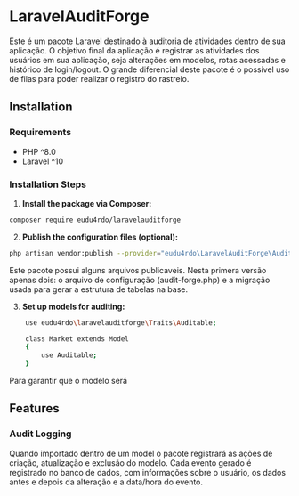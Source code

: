 # LaravelAuditForge

Este é um pacote Laravel destinado à auditoria de atividades dentro de sua aplicação. O objetivo final da aplicação é registrar as atividades dos usuários em sua aplicação, seja alterações em modelos, rotas acessadas e histórico de login/logout. O grande diferencial deste pacote é o possivel uso de filas para poder realizar o registro do rastreio.

## Installation
### Requirements

- PHP ^8.0
- Laravel ^10

### Installation Steps

1. **Install the package via Composer:**
```bash
composer require eudu4rdo/laravelauditforge
````
2. **Publish the configuration files (optional):**
```bash
php artisan vendor:publish --provider="eudu4rdo\LaravelAuditForge\AuditForgeServiceProvider"
````
Este pacote possui alguns arquivos publicaveis. Nesta primera versão apenas dois: o arquivo de configuração (audit-forge.php) e a migração usada para gerar a estrutura de tabelas na base.

3. **Set up models for auditing:**
````bash
    use eudu4rdo\laravelauditforge\Traits\Auditable;

    class Market extends Model
    {
        use Auditable;
    }
````
Para garantir que o modelo será 

## Features
### Audit Logging
Quando importado dentro de um model o pacote registrará as ações de criação, atualização e exclusão do modelo.
Cada evento gerado é registrado no banco de dados, com informações sobre o usuário, os dados antes e depois da alteração e a data/hora do evento.